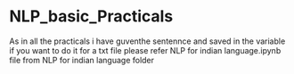 # NLP_basic_Practicals
As in all the practicals i have guventhe sentennce and saved in the variable if you want to do it for a txt file please refer NLP for indian language.ipynb file from NLP for indian language folder
